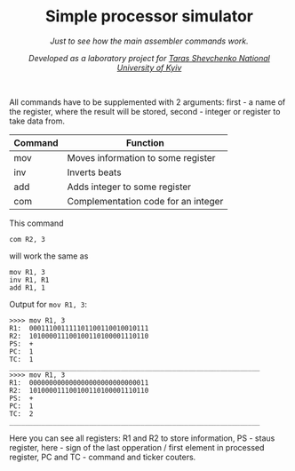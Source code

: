 <h1 align="center">Simple processor simulator</h1>
<p align="center"><i>Just to see how the main assembler commands work.</i></p>
<p align="center"><i>Developed as a laboratory project for <a href="http://www.univ.kiev.ua/en">Taras Shevchenko National University of Kyiv</a></i></p>
<br>


All commands have to be supplemented with 2 arguments: first - a name of the register, where the result will be stored, second - integer or register to take data from.

Command       | Function
------------- | -------------
mov      | Moves information to some register
inv     | Inverts beats
add     | Adds integer to some register  
com     | Сomplementation code for an integer


This command

```
com R2, 3
```

will work the same as

```
mov R1, 3
inv R1, R1
add R1, 1
```

Output for `mov R1, 3`:

```
>>>> mov R1, 3                                                 
R1:  000111001111101100110010010111                            
R2:  101000011100100110100001110110                            
PS:  +                                                         
PC:  1                                                          
TC:  1                                                         
_______________________________________________________________
>>>> mov R1, 3                                                  
R1:  000000000000000000000000000011                              
R2:  101000011100100110100001110110                              
PS:  +                                                            
PC:  1                                                           
TC:  2                                                           
_______________________________________________________________
```

Here you can see all registers: R1 and R2 to store information, PS - staus register, here - sign of the last opperation / first element in processed register, PC and TC - command and ticker couters.
